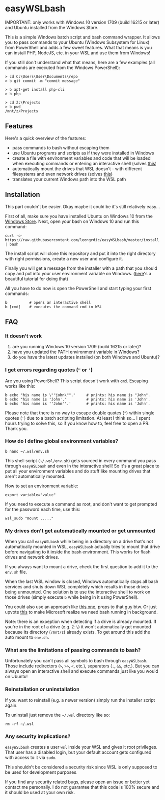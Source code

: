 # easyWSLbash

IMPORTANT: only works with Windows 10 version 1709 (build 16215 or later) and Ubuntu installed from the Windows Store.

This is a simple Windows batch script and bash command wrapper. It allows you to pass commands to your Ubuntu (Windows Subsystem for Linux) from PowerShell and adds a few sweet features. What that means is you can install PHP, NodeJS, etc. in your WSL and use them from Windows!

If you still don't understand what that means, here are a few examples (all commands are executed from the Windows PowerShell):
```
> cd C:\Users\User\Documents\repo
> b git commit -m "commit message"
```

```
> b apt-get install php-cli
> b php 
```

```
> cd Z:\Projects
> b pwd
/mnt/z/Projects
```

## Features

Here's a quick overview of the features:
-   pass commands to bash without escaping them
-   use Ubuntu programs and scripts as if they were installed in Windows
-   create a file with environment variables and code that will be loaded when executing commands or entering an interactive shell (solves [this](https://github.com/Microsoft/BashOnWindows/issues/219))
-  automatically mount the drives that WSL doesn't - with different filesystems and even network drives (solves [this](https://superuser.com/a/1133984/413987))
-   translates your current Windows path into the WSL path

## Installation

This part couldn't be easier. Okay maybe it could be it's still relatively easy...

First of all, make sure you have installed Ubuntu on Windows 10 from the [Windows Store](https://msdn.microsoft.com/en-us/commandline/wsl/install_guide). Next, open your bash on Windows 10 and run this command:
```
curl -o- https://raw.githubusercontent.com/leongrdic/easyWSLbash/master/install.sh | bash
```
The install script will clone this repository and put it into the right directory with right permissions, create a new user and configure it.

Finally you will get a message from the installer with a path that you should copy and put into your user environment variable on Windows. ([here](https://stackoverflow.com/a/44272417/1830738)'s a beautiful tutorial for doing that)

All you have to do now is open the PowerShell and start typing your first commands:
```
b          # opens an interactive shell
b [cmd]    # executes the command cmd in WSL
```

## FAQ
### It doesn't work
1.  are you running Windows 10 version 1709 (build 16215 or later)?
1.  have you updated the PATH environment variable in Windows?
1.  do you have the latest updates installed (on both Windows and Ubuntu)?

### I get errors regarding quotes (`"` or `'`)
Are you using PowerShell? This script doesn't work with `cmd`.
Escaping works like this:
```
b echo "his name is \""john\""."     # prints: his name is "John".
b echo "his name is 'John'."         # prints: his name is 'John'.
b echo 'his name is ''John''.'       # prints: his name is 'John'.
```
Please note that there is no way to escape double quotes (`"`) within single quotes (`'`) due to a batch scripting limitation. At least I think so... I spent hours trying to solve this, so if you know how to, feel free to open a PR. Thank you.

### How do I define global environment variables?
```
b nano ~/.wsl/env.sh
```
This shell script (`~/.wsl/env.sh`) gets sourced in every command you pass through `easyWSLbash` and even in the interactive shell! So it's a great place to put all your environment variables and do stuff like mounting drives that aren't automatically mounted.

How to set an environment variable:
```
export variable="value"
```

If you need to execute a command as root, and don't want to get prompted for the password each time, use this:
```
wsl_sudo "mount ....."
```

### My drives don't get automatically mounted or get unmounted
When you call `easyWSLbash` while being in a directory on a drive that's not automatically mounted in WSL, `easyWSLbash` actually tries to mount that drive before navigating to it inside the bash environment. This works for flash drives and network drives.

If you always want to mount a drive, check the first question to add it to the `env.sh` file.

When the last WSL window is closed, Windows automatically stops all bash services and shuts down WSL completely which results in those drives being unmounted. One solution is to use the interactive shell to work on those drives (simply execute `b` while being in it using PowerShell).

You could also use an approach like [this one](https://emil.fi/bashwin), props to that guy btw. Or just upvote [this](https://wpdev.uservoice.com/forums/266908-command-prompt-console-bash-on-ubuntu-on-windo/suggestions/13653522-consider-enabling-cron-jobs-daemons-and-background) to make Microsoft realize we need bash running in background.

Note: there is an expeption when detecting if a drive is already mounted. If you're in the root of a drive (e.g. `Z:\`) it won't automatically get mounted because its directory (`/mnt/z`) already exists. To get around this add the auto mount to `env.sh`.

### What are the limitations of passing commands to bash?
Unfortunately you can't pass all symbols to bash through `easyWSLbash`. Those include redirectors (`>`, `>>`, `<`, etc.), separators (`;`, `&&`, etc.). But you can always open an interactive shell and execute commands just like you would on Ubuntu!

### Reinstallation or uninstallation
If you want to reinstall (e.g. a newer version) simply run the installer script again.

To uninstall just remove the `~/.wsl` directory like so:
```
rm -rf ~/.wsl
```

### Any security implications?
`easyWSLbash` creates a user `wsl` inside your WSL and gives it root privileges. That user has a disabled login, but your default account gets configured with access to it via `sudo`.

This shouldn't be considered a security risk since WSL is only supposed to be used for development purposes.

If you find any security related bugs, please open an issue or better yet contact me personally. I do not guarantee that this code is 100% secure and it should be used at your own risk.



